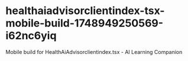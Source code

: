 # healthaiadvisorclientindex-tsx-mobile-build-1748949250569-i62nc6yiq
Mobile build for HealthAiAdvisorclientindex.tsx - AI Learning Companion

